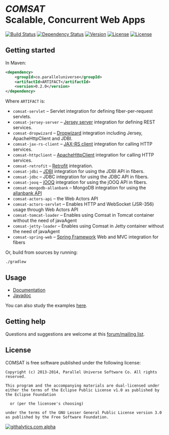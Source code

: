 # *COMSAT*<br/>Scalable, Concurrent Web Apps
[![Build Status](http://img.shields.io/travis/puniverse/comsat.svg?style=flat)](https://travis-ci.org/puniverse/comsat) [![Dependency Status](https://www.versioneye.com/user/projects/52dfc913ec1375318800039f/badge.png?style=flat)](https://www.versioneye.com/user/projects/52dfc913ec1375318800039f) [![Version](http://img.shields.io/badge/version-0.2.0-blue.svg?style=flat)](https://github.com/puniverse/comsat/releases) [![License](http://img.shields.io/badge/license-EPL-blue.svg?style=flat)](https://www.eclipse.org/legal/epl-v10.html) [![License](http://img.shields.io/badge/license-LGPL-blue.svg?style=flat)](https://www.gnu.org/licenses/lgpl.html)

## Getting started

In Maven:

```xml
<dependency>
    <groupId>co.paralleluniverse</groupId>
    <artifactId>ARTIFACT</artifactId>
    <version>0.2.0</version>
</dependency>
```

Where `ARTIFACT` is:

* `comsat-servlet` – Servlet integration for defining fiber-per-request servlets.
* `comsat-jersey-server` – [Jersey server](https://jersey.java.net/) integration for defining REST services.
* `comsat-dropwizard` – [Dropwizard](http://dropwizard.io/) integration including Jersey, ApacheHttpClient and JDBI.
* `comsat-jax-rs-client` – [JAX-RS client](https://jersey.java.net/documentation/latest/client.html) integration for calling HTTP services.
* `comsat-httpclient` – [ApacheHttpClient](http://hc.apache.org/httpcomponents-client-ga/) integration for calling HTTP services.
* `comsat-retrofit` – [Retrofit](http://square.github.io/retrofit/) integration.
* `comsat-jdbi` – [JDBI](http://jdbi.org/) integration for using the JDBI API in fibers.
* `comsat-jdbc` – JDBC integration for using the JDBC API in fibers.
* `comsat-jooq` – [jOOQ](http://www.jooq.org/) integration for using the jOOQ API in fibers.
* `comsat-mongodb-allanbank` – MongoDB integration for using the [allanbank API](http://www.allanbank.com/mongodb-async-driver/index.html)
* `comsat-actors-api` – the Web Actors API
* `comsat-actors-servlet` – Enables HTTP and WebSocket (JSR-356) usage through Web Actors API
* `comsat-tomcat-loader` – Enables using Comsat in Tomcat container without the need of javaAgent
* `comsat-jetty-loader` – Enables using Comsat in Jetty container without the need of javaAgent
* `comsat-spring-web` – [Spring Framework](http://projects.spring.io/spring-framework/) Web and MVC integration for fibers

Or, build from sources by running:

```
./gradlew
```

## Usage

* [Documentation](http://docs.paralleluniverse.co/comsat/)
* [Javadoc](http://docs.paralleluniverse.co/comsat/javadoc)

You can also study the examples [here](https://github.com/puniverse/comsat-examples).

## Getting help

Questions and suggestions are welcome at this [forum/mailing list](https://groups.google.com/forum/#!forum/comsat-user).

## License

COMSAT is free software published under the following license:

```
Copyright (c) 2013-2014, Parallel Universe Software Co. All rights reserved.

This program and the accompanying materials are dual-licensed under
either the terms of the Eclipse Public License v1.0 as published by
the Eclipse Foundation

  or (per the licensee's choosing)

under the terms of the GNU Lesser General Public License version 3.0
as published by the Free Software Foundation.
```

[![githalytics.com alpha](https://cruel-carlota.gopagoda.com/d376531837c3513ea73279fdbee7d48b "githalytics.com")](http://githalytics.com/puniverse/quasar)
